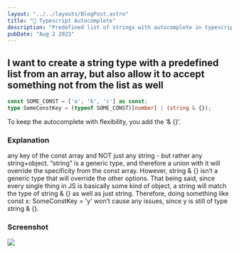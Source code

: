 ```yaml
---
layout: "../../layouts/BlogPost.astro"
title: "📠 Typescript Autocomplete"
description: "Predefined list of strings with autocomplete in typescript"
pubDate: "Aug 2 2023"
---
```


## I want to create a string type with a predefined list from an array, but also allow it to accept something not from the list as well

```ts
const SOME_CONST = ['a', 'b', 'c'] as const;
type SomeConstKey = (typeof SOME_CONST)[number] | (string & {});
```

To keep the autocomplete with flexibility, you add the ‘& {}’.

### Explanation

any key of the const array and NOT just any string - but rather any string+object.  “string” is a generic type, and therefore a union with it will override the specificity from the const array.  However, string & {} isn’t a generic type that will override the other options.  That being said, since every single thing in JS is basically some kind of object, a string will match the type of string & {} as well as just string.  Therefore, doing something like const x: SomeConstKey = 'y' won’t cause any issues, since y is still of type string & {}. 

### Screenshot

<img src="/y1.png" /><br>